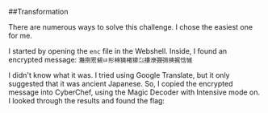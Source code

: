 ##Transformation

There are numerous ways to solve this challenge. I chose the easiest one for me.

I started by opening the `enc` file in the Webshell. Inside, I found an encrypted message:
`灩捯䍔䙻ㄶ形楴獟楮獴㌴摟潦弸弰摤捤㤷慽`


I didn't know what it was. I tried using Google Translate, but it only suggested that it was ancient Japanese. So, I copied the encrypted message into CyberChef, using the Magic Decoder with Intensive mode on. I looked through the results and found the flag:




